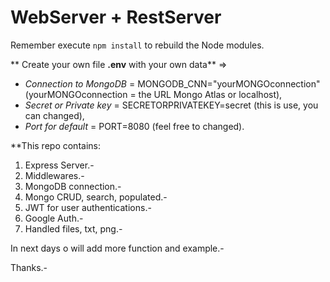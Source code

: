 # WebServer + RestServer

Remember execute ```npm install``` to rebuild the Node modules.

** Create your own file **.env** with your own data**
=>
* *Connection to MongoDB* = MONGODB_CNN="yourMONGOconnection" (yourMONGOconnection = the URL Mongo Atlas or localhost),
* *Secret or Private key* = SECRETORPRIVATEKEY=secret (this is use, you can changed),
* *Port for default* = PORT=8080 (feel free to changed). 

**This repo contains:

1. Express Server.-
2. Middlewares.-
3. MongoDB connection.-
4. Mongo CRUD, search, populated.-
5. JWT for user authentications.-
6. Google Auth.-
7. Handled files, txt, png.-

In next days o will add more function and example.-

Thanks.-
